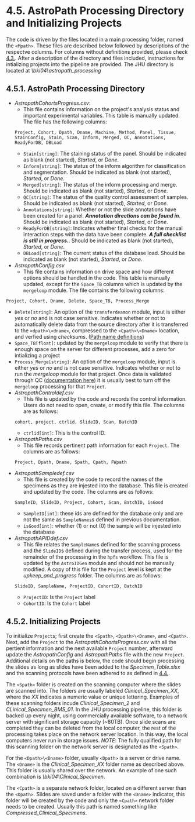 # 4.5. AstroPath Processing Directory and Initializing Projects
The code is driven by the files located in a main processing folder, named the ```<Mpath>```. These files are described below followed by descriptions of the respectve columns. For columns without definitions provided, please check [4.3.](Definitions.md). After a description of the directory and files included, instructions for intializing projects into the pipeline are provided. The JHU directory is located at *\\bki04\astropath_processing*

## 4.5.1. AstroPath Processing Directory
- *AstropathCohortsProgress.csv*: 
  - This file contains information on the project's analysis status and important experimental variables. This table is manually updated. The file has the following columns:
  ```
  Project, Cohort, Dpath, Dname, Machine, Method, Panel, Tissue, StainConfig, Stain, Scan, Inform, Merged, QC, Annotations, ReadyForDB, DBLoad
  ```
  - ```Stain[string]```: The staining status of the panel. Should be indicated as blank (not started), *Started*, or *Done*.
  - ```Inform[string]```: The status of the inform algorithm for classification and segmentation. Should be indicated as blank (not started), *Started*, or *Done*.
  - ```Merged[string]```: The status of the inform processing and merge. Should be indicated as blank (not started), *Started*, or *Done*.
  - ```QC[string]```: The status of the quality control assessment of samples. Should be indicated as blank (not started), *Started*, or *Done*.
  - ```Annotations[string]```: Whether or not the slide annotations have been created for a panel. ***Annotation directions can be found in***. Should be indicated as blank (not started), *Started*, or *Done*.
  - ```ReadyForDB[string]```: Indicates whether final checks for the manual interaction steps with the data have been complete. ***A full checklist is still in progress.***. Should be indicated as blank (not started), *Started*, or *Done*.
  - ```DBLoad[string]```: The current status of the database load. Should be indicated as blank (not started), *Started*, or *Done*.
- *AstropathConfig.csv*
  - This file contains information on drive space and how different options should be handled in the code. This table is manually updated, except for the ```Space_TB``` columns which is updated by the ```mergeloop``` module. The file contains the following columns:
```
Project, Cohort, Dname, Delete, Space_TB, Process_Merge
```
 - ```Delete[string]```: An option of the ```transferdeamon``` module, input is either *yes* or *no* and is not case sensitive. Indicates whether or not to automatically delete data from the source directory after it is transferred to the ```<dpath>\<dname>```, compressed to the ```<Cpath>\<Dname>``` location, and verfied using *checksums*. ([Path name definitions](Definitions.md/#432-path-definitions))
 - ```Space_TB[float]```: updated by the ```mergeloop``` module to verify that there is enough space on the server for different processes, add a zero for intializing a project
 - ```Process_Merge[string]```: An option of the ```mergeloop``` module, input is either *yes* or *no* and is not case sensitive. Indicates whether or not to run the *mergeloop* module for that project. Once data is validated through QC ([documentation here]()) it is usually best to turn off the ```mergeloop``` processing for that ```Project```.
- *AstropathControldef.csv*
  - This file is updated by the code and records the control information. Users do not need to open, create, or modify this file. The columns are as follows:
  ```
  cohort, project, ctrlid, SlideID, Scan, BatchID
  ```
  - ```ctrlid[int]```: This is the control ID.
- *AstropathPaths.csv*
  - This file records pertinent path information for each ```Project```. The columns are as follows:
  ```
  Project, Dpath, Dname, Spath, Cpath, FWpath
  ```
- *AstropathSampledef.csv*
  - This file is created by the code to record the names of the specimens as they are injested into the database. This file is created and updated by the code. The columns are as follows:
  ```
  SampleID, SlideID, Project, Cohort, Scan, BatchID, isGood
  ```
  - ```SampleID[int]```: these ids are defined for the database only and are not the same as ```SampleNames```s defined in previous documentation.
  - ```isGood[int]```: whether (1) or not (0) the sample will be injested into the database
- *AstropathAPIDdef.csv*
   - This file relates the ```SampleName```s defined for the scanning process and the ```SlideID```s defined during the transfer process, used for the remainder of the processing in the ```hpfs``` workflow. This file is updated by the ```AstroIDGen``` module and should not be manually modified. A copy of this file for the ```Project``` level is kept at the *upkeep_and_progress* folder. The columns are as follows:
   ```
   SlideID, SampleName, ProjectID, CohortID, BatchID
   ```
   - ```ProjectID```: Is the ```Project``` label
   - ```CohortID```: Is the ```Cohort``` label
## 4.5.2. Initializing Projects
To initialize ```Project```s; first create the ```<Spath>```, ```<Dpath>\<Dname>```, and ```<Cpath>```. Next, add the ```Project``` to the *AstropathCohortsProgress.csv* with all the pertient information and the next available ```Project``` number, afterward update the *AstropathConfig* and *AstropathPaths* file with the new ```Project```. Additional details on the paths is below, the code should begin processing the slides as long as slides have been added to the *Specimen_Table.xlsx* and the scanning protocols have been adhered to as defined in [4.4.](ScanningInstructionsIntro.md).

The ```<Spath>``` folder is created on the scanning computer where the slides are scanned into. The folders are usually labeled *Clinical_Specimen_XX*, where the *XX* indicates a numeric value or unique lettering. Examples of these scanning folders incude *Clinical_Specimen_2* and *CLinical_Specimen_BMS_01*. In the JHU processing pipeline, this folder is backed up every night, using commercially available software, to a network server with significant storage capacity (~80TB). Once slide scans are completed they can be deleted from the local computer, the rest of the processing takes place on the network server location. In this way, the local computers never run in storage issues. *NOTE*: The fully qualified path for this scanning folder on the network server is designated as the ```<Spath>```. 

For the ```<Dpath>\<Dname>``` folder, usually ```<Dpath>``` is a server or drive name. The ```<Dname>``` is the *Clinical_Specimen_XX* folder name as described above. This folder is usually shared over the network. An example of one such combination is *\\bki04\Clinical_Specimen*. 

The ```<Cpath>``` is a separate network folder, located on a different server than the ```<Dpath>```. Slides are saved under a folder with the ```<Dname>``` indicator, this folder will be created by the code and only the ```<Cpath>``` network folder needs to be created. Usually this path is named something like *Compressed_Clinical_Specimens*.


